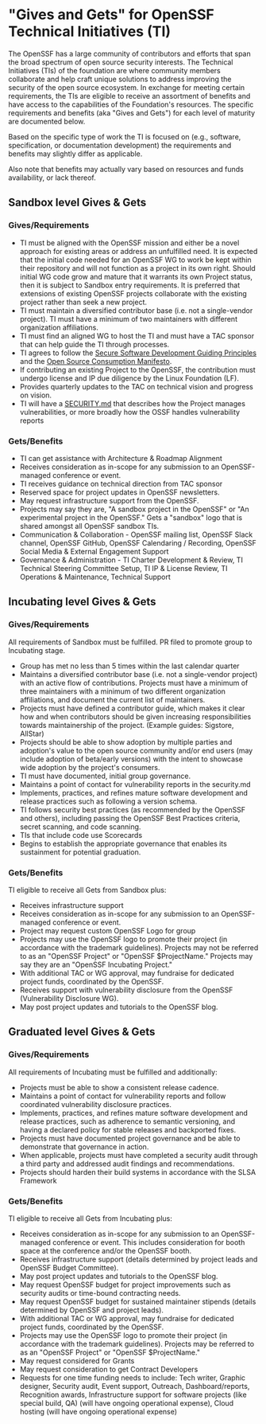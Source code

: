 # "Gives and Gets" for OpenSSF Technical Initiatives (TI)

The OpenSSF has a large community of contributors and efforts that span the broad spectrum of open source security interests.  The Technical Initiatives (TIs) of the foundation are where community members collaborate and help craft unique solutions to address improving the security of the open source ecosystem.
In exchange for meeting certain requirements, the TIs are eligible to receive an assortment of benefits and have access to the capabilities of the Foundation's resources.  The specific requirements and benefits (aka "Gives and Gets") for each level of maturity are documented below.

Based on the specific type of work the TI is focused on (e.g., software, specification, or documentation development) the requirements and benefits may slightly differ as applicable.

Also note that benefits may actually vary based on resources and funds availability, or lack thereof.

## Sandbox level Gives & Gets

### Gives/Requirements

 * TI must be aligned with the OpenSSF mission and either be a novel approach for existing areas or address an unfulfilled need. It is expected that the initial code needed for an OpenSSF WG to work be kept within their repository and will not function as a project in its own right. Should initial WG code grow and mature that it warrants its own Project status, then it is subject to Sandbox entry requirements. It is preferred that extensions of existing OpenSSF projects collaborate with the existing project rather than seek a new project.
 * TI must maintain a diversified contributor base (i.e. not a single-vendor project).  TI must have a minimum of two maintainers with different organization affiliations.
 * TI must find an aligned WG to host the TI and must have a TAC sponsor that can help guide the TI through processes.
 * TI agrees to follow the [Secure Software Development Guiding Principles](https://github.com/ossf/wg-best-practices-os-developers/blob/main/docs/SecureSoftwareGuidingPrinciples.md) and the [Open Source Consumption Manifesto](https://github.com/ossf/wg-endusers/tree/main/MANIFESTO).
 * If contributing an existing Project to the OpenSSF, the contribution must undergo license and IP due diligence by the Linux Foundation (LF).
 * Provides quarterly updates to the TAC on technical vision and progress on vision.
 * TI will have a [SECURITY.md](https://github.com/ossf/project-template/blob/main/SECURITY.md) that describes how the Project manages vulnerabilities, or more broadly how the OSSF handles vulnerability reports

### Gets/Benefits

 * TI can get assistance with Architecture & Roadmap Alignment
 * Receives consideration as in-scope for any submission to an OpenSSF-managed conference or event.
 * TI receives guidance on technical direction from TAC sponsor
 * Reserved space for project updates in OpenSSF newsletters.
 * May request infrastructure support from the OpenSSF.
 * Projects may say they are, "A sandbox project in the OpenSSF" or "An experimental project in the OpenSSF."  Gets a "sandbox" logo that is shared amongst all OpenSSF sandbox TIs.
 * Communication & Collaboration - OpenSSF mailing list, OpenSSF Slack channel, OpenSSF GitHub, OpenSSF Calendaring / Recording,  OpenSSF Social Media & External Engagement Support
 * Governance & Administration - TI Charter Development & Review, TI Technical Steering Committee Setup, TI IP & License Review, TI Operations & Maintenance, Technical Support


## Incubating level Gives & Gets

### Gives/Requirements

 All requirements of Sandbox must be fulfilled. PR filed to promote group to Incubating stage.
 * Group has met no less than 5 times within the last calendar quarter
 * Maintains a diversified contributor base (i.e. not a single-vendor project) with an active flow of contributions.  Projects must have a minimum of three maintainers with a minimum of two different organization affiliations, and document the current list of maintainers.
 * Projects must have defined a contributor guide, which makes it clear how and when contributors should be given increasing responsibilities towards maintainership of the project. (Example guides: Sigstore, AllStar)
 * Projects should be able to show adoption by multiple parties and adoption's value to the open source community and/or end users (may include adoption of beta/early versions) with the intent to showcase wide adoption by the project's consumers.
 * TI must have documented, initial group governance.
 * Maintains a point of contact for vulnerability reports in the security.md
 * Implements, practices, and refines mature software development and release practices such as following a version schema.
 * TI follows security best practices (as recommended by the OpenSSF and others), including passing the OpenSSF Best Practices criteria, secret scanning, and code scanning.
 * TIs that include code use Scorecards
 * Begins to establish the appropriate governance that enables its sustainment for potential graduation.

### Gets/Benefits

 TI eligible to receive all Gets from Sandbox plus:
 * Receives infrastructure support
 * Receives consideration as in-scope for any submission to an OpenSSF-managed conference or event.
 * Project may request custom OpenSSF Logo for group
 * Projects may use the OpenSSF logo to promote their project (in accordance with the trademark guidelines). Projects may not be referred to as an "OpenSSF Project" or "OpenSSF $ProjectName." Projects may say they are an "OpenSSF Incubating Project."
 * With additional TAC or WG approval, may fundraise for dedicated project funds, coordinated by the OpenSSF.
 * Receives support with vulnerability disclosure from the OpenSSF (Vulnerability Disclosure WG).
 * May post project updates and tutorials to the OpenSSF blog.


## Graduated level Gives & Gets

### Gives/Requirements

 All requirements of Incubating must be fulfilled and additionally:
 * Projects must be able to show a consistent release cadence.
 * Maintains a point of contact for vulnerability reports and follow coordinated vulnerability disclosure practices.
 * Implements, practices, and refines mature software development and release practices, such as adherence to semantic versioning, and having a declared policy for stable releases and backported fixes.
 * Projects must have documented project governance and be able to demonstrate that governance in action.
 * When applicable, projects must have completed a security audit through a third party and addressed audit findings and recommendations.
 * Projects should harden their build systems in accordance with the SLSA Framework

### Gets/Benefits

 TI eligible to receive all Gets from Incubating plus:
 * Receives consideration as in-scope for any submission to an OpenSSF-managed conference or event.  This includes consideration for booth space at the conference and/or the OpenSSF booth.
 * Receives infrastructure support (details determined by project leads and OpenSSF Budget Committee).
 * May post project updates and tutorials to the OpenSSF blog.
 * May request OpenSSF budget for project improvements such as security audits or time-bound contracting needs.
 * May request OpenSSF budget for sustained maintainer stipends (details determined by OpenSSF and project leads).
 * With additional TAC or WG approval, may fundraise for dedicated project funds, coordinated by the OpenSSF.
 * Projects may use the OpenSSF logo to promote their project (in accordance with the trademark guidelines). Projects may be referred to as an "OpenSSF Project" or "OpenSSF $ProjectName."
 * May request considered for Grants
 * May request consideration to get Contract Developers
 * Requests for one time funding needs to include: Tech writer, Graphic designer, Security audit, Event support, Outreach, Dashboard/reports, Recognition awards, Infrastructure support for software projects (like special build, QA) (will have ongoing operational expense),  Cloud hosting (will have ongoing operational expense)
